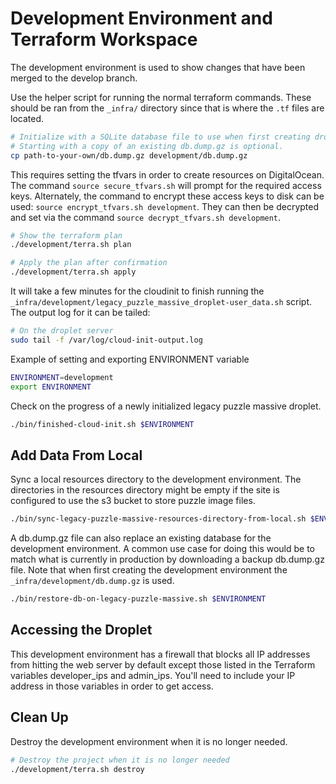 # Development Environment and Terraform Workspace

The development environment is used to show changes that have been merged to the
develop branch.

Use the helper script for running the normal terraform commands. These should
be ran from the `_infra/` directory since that is where the `.tf` files are
located.

```bash
# Initialize with a SQLite database file to use when first creating droplet.
# Starting with a copy of an existing db.dump.gz is optional.
cp path-to-your-own/db.dump.gz development/db.dump.gz
```

This requires setting the tfvars in order to create resources on DigitalOcean.
The command `source secure_tfvars.sh` will prompt for the required access keys.
Alternately, the command to encrypt these access keys to disk can be used:
`source encrypt_tfvars.sh development`. They can then be decrypted and set via
the command `source decrypt_tfvars.sh development`.

```bash
# Show the terraform plan
./development/terra.sh plan

# Apply the plan after confirmation
./development/terra.sh apply
```

It will take a few minutes for the cloudinit to finish running the
`_infra/development/legacy_puzzle_massive_droplet-user_data.sh` script. The output log
for it can be tailed:

```bash
# On the droplet server
sudo tail -f /var/log/cloud-init-output.log
```

Example of setting and exporting ENVIRONMENT variable

```bash
ENVIRONMENT=development
export ENVIRONMENT
```

Check on the progress of a newly initialized legacy puzzle massive droplet.

```bash
./bin/finished-cloud-init.sh $ENVIRONMENT
```

## Add Data From Local

Sync a local resources directory to the development environment. The directories
in the resources directory might be empty if the site is configured to use the
s3 bucket to store puzzle image files.

```bash
./bin/sync-legacy-puzzle-massive-resources-directory-from-local.sh $ENVIRONMENT
```

A db.dump.gz file can also replace an existing database for the development
environment. A common use case for doing this would be to match what is
currently in production by downloading a backup db.dump.gz file. Note that when
first creating the development environment the `_infra/development/db.dump.gz`
is used.

```bash
./bin/restore-db-on-legacy-puzzle-massive.sh $ENVIRONMENT
```

## Accessing the Droplet

This development environment has a firewall that blocks all IP addresses from
hitting the web server by default except those listed in the Terraform variables
developer_ips and admin_ips. You'll need to include your IP address in those
variables in order to get access.

## Clean Up

Destroy the development environment when it is no longer needed.

```bash
# Destroy the project when it is no longer needed
./development/terra.sh destroy
```
